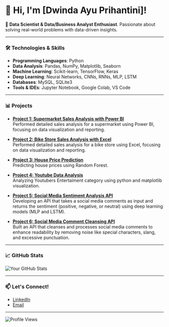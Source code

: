 # 👋 Hi, I'm [Dwinda Ayu Prihantini]!

🎯 **Data Scientist & Data/Business Analyst Enthusiast**. Passionate about solving real-world problems with data-driven insights.

---

### 🛠️ Technologies & Skills

- **Programming Languages**: Python
- **Data Analysis**: Pandas, NumPy, Matplotlib, Seaborn
- **Machine Learning**: Scikit-learn, TensorFlow, Keras
- **Deep Learning**: Neural Networks, CNNs, RNNs, MLP, LSTM
- **Databases**: MySQL, SQLite3
- **Tools & IDEs**: Jupyter Notebook, Google Colab, VS Code

---

### 📊 Projects

- **[Project 1: Supermarket Sales Analysis with Power BI](https://github.com/dwindaayu/Supermarket-Sales-Analysis-with-Power-BI)**  
  Performed detailed sales analysis for a supermarket using Power BI, focusing on data visualization and reporting.
  
- **[Project 2: Bike Store Sales Analysis with Excel](https://github.com/dwindaayu/Bike-Store-Sales-Analysis)**  
  Performed detailed sales analysis for a bike store using Excel, focusing on data visualization and reporting.

- **[Project 3: House Price Prediction](https://github.com/dwindaayu/House-Price-Prediction)**  
  Predicting house prices using Random Forest.

- **[Project 4: Youtube Data Analysis](https://github.com/dwindaayu/YouTube-Data-Analysis)**  
  Analyzing Youtubers Entertaiment category using python and matplotlib visualization.

- **[Project 5: Social Media Sentiment Analysis API](https://github.com/dwindaayu/Social-Media-Sentiment-Analysis-API)**  
  Developing an API that takes a social media comments as input and returns the sentiment (positive, negative, or neutral) using deep learning models (MLP and LSTM).

- **[Project 6: Social Media Comment Cleansing API](https://github.com/dwindaayu/Social-Media-Comment-Cleansing-API)**  
  Built an API that cleanses and processes social media comments to enhance readability by removing noise like special characters, slang, and excessive punctuation.

---

### 📈 GitHub Stats

![Your GitHub Stats](https://github-readme-stats.vercel.app/api?username=dwindaayu&show_icons=true&theme=radical)

---

### 📫 Let's Connect!

- [LinkedIn](https://www.linkedin.com/in/dwindaayuprihantini/)
- [Email](mailto:ayudwindap@gmail.com)

---

![Profile Views](https://komarev.com/ghpvc/?username=dwindaayu&color=blueviolet)
